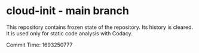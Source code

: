 # cloud-init - main branch

This repository contains frozen state of the repository.
Its history is cleared. It is used only for static code
analysis with Codacy.

Commit Time: 1693250777